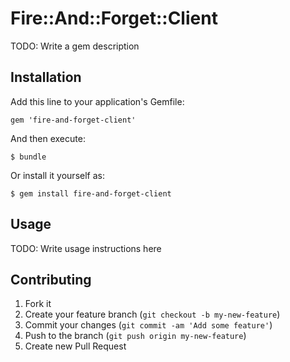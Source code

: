 # Fire::And::Forget::Client

TODO: Write a gem description

## Installation

Add this line to your application's Gemfile:

    gem 'fire-and-forget-client'

And then execute:

    $ bundle

Or install it yourself as:

    $ gem install fire-and-forget-client

## Usage

TODO: Write usage instructions here

## Contributing

1. Fork it
2. Create your feature branch (`git checkout -b my-new-feature`)
3. Commit your changes (`git commit -am 'Add some feature'`)
4. Push to the branch (`git push origin my-new-feature`)
5. Create new Pull Request
